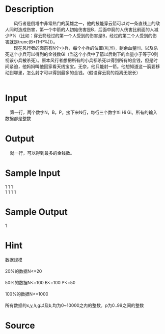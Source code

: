 
# Description

<div class="content"><div style="text-indent: 21pt">风行者是倒塔中非常热门的英雄之一，他的技能穿云箭可以对一条直线上的敌人同时造成伤害，第一个中箭的人初始伤害是B，后面中箭的人伤害比前面的人减少P%（比如：穿云箭经过的第一个人受到的伤害是B，经过的第二个人受到的伤害就是trunc(B*(1-P%))）。</div>
<div style="text-indent: 21pt">现在风行者的面前有N个小兵，每个小兵的位置(Xi,Yi)，剩余血量Hi，以及杀死这个小兵可以得到的金钱数Gi（当这个小兵中了箭以后剩下的血量小于等于0则视该小兵被杀死）。原本风行者想把所有的小兵都杀死以得到所有的金钱，但是时间紧迫，他妈妈叫他回家看天线宝宝。无奈，他只能射一箭。他想知道这一箭要移动到哪里，怎么射才可以得到最多的金钱。（假设穿云箭的距离无限长）</div>
<div> </div></div>

# Input

<div class="content"><div><span>    </span>第一行，两个数字N，B，P。接下来N行，每行三个数字Xi Hi Gi。所有的输入数据都是整数</div></div>

# Output

<div class="content"><div><span>    </span>就一行，可以得到最多的金钱数。</div></div>

# Sample Input

<div class="content"><span class="sampledata">1 1 1<br/>
1 1 1 1<br/>
</span></div>

# Sample Output

<div class="content"><span class="sampledata">1<br/>
</span></div>

# Hint

<div class="content"><p></p><p>数据规模<br/><br/>
20%的数据N&lt;=20<br/><br/>
50%的数据N&lt;=100 B&lt;=100 P&lt;=50<br/><br/>
100%的数据N&lt;=1000<br/><br/>
所有数据的x,y,h,g以及b,均为0~10000之内的整数，p为0..99之间的整数</p><p></p></div>

# Source

<div class="content"><p><a href="problemset.php?search="></a></p></div>

